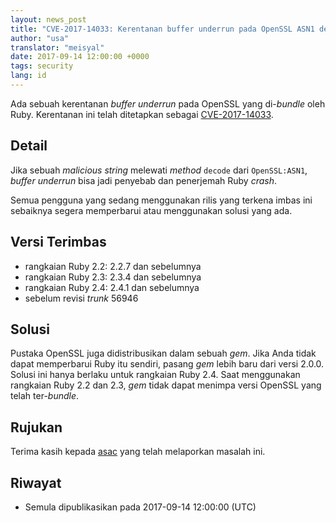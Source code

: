 ```yaml
---
layout: news_post
title: "CVE-2017-14033: Kerentanan buffer underrun pada OpenSSL ASN1 decode"
author: "usa"
translator: "meisyal"
date: 2017-09-14 12:00:00 +0000
tags: security
lang: id
---
```


Ada sebuah kerentanan *buffer underrun* pada OpenSSL yang di-*bundle* oleh Ruby.
Kerentanan ini telah ditetapkan sebagai [CVE-2017-14033](http://cve.mitre.org/cgi-bin/cvename.cgi?name=CVE-2017-14033).

## Detail

Jika sebuah *malicious string* melewati *method* `decode` dari `OpenSSL:ASN1`, *buffer underrun* bisa jadi penyebab dan penerjemah Ruby *crash*.

Semua pengguna yang sedang menggunakan rilis yang terkena imbas ini sebaiknya segera memperbarui atau menggunakan solusi yang ada.

## Versi Terimbas

* rangkaian Ruby 2.2: 2.2.7 dan sebelumnya
* rangkaian Ruby 2.3: 2.3.4 dan sebelumnya
* rangkaian Ruby 2.4: 2.4.1 dan sebelumnya
* sebelum revisi *trunk* 56946

## Solusi

Pustaka OpenSSL juga didistribusikan dalam sebuah *gem*.
Jika Anda tidak dapat memperbarui Ruby itu sendiri, pasang *gem* lebih baru dari versi 2.0.0.
Solusi ini hanya berlaku untuk rangkaian Ruby 2.4.
Saat menggunakan rangkaian Ruby 2.2 dan 2.3, *gem* tidak dapat menimpa versi OpenSSL yang telah ter-*bundle*.

## Rujukan

Terima kasih kepada [asac](https://hackerone.com/asac) yang telah melaporkan masalah ini.

## Riwayat

* Semula dipublikasikan pada 2017-09-14 12:00:00 (UTC)
